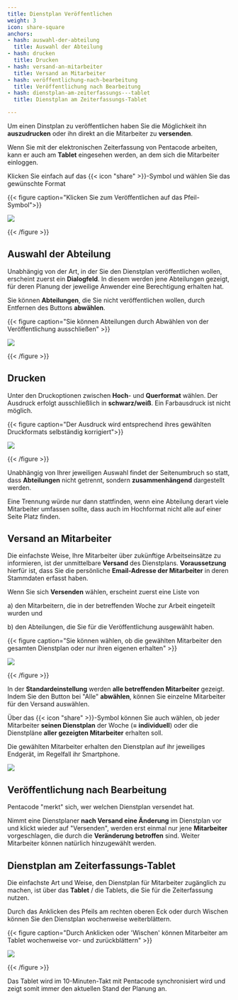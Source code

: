 ```yaml
---
title: Dienstplan Veröffentlichen
weight: 3
icon: share-square
anchors:
- hash: auswahl-der-abteilung
  title: Auswahl der Abteilung
- hash: drucken
  title: Drucken
- hash: versand-an-mitarbeiter
  title: Versand an Mitarbeiter
- hash: veröffentlichung-nach-bearbeitung
  title: Veröffentlichung nach Bearbeitung
- hash: dienstplan-am-zeiterfassungs---tablet
  title: Dienstplan am Zeiterfassungs-Tablet

---
```

Um einen Dinstplan zu veröffentlichen haben Sie die Möglichkeit ihn **auszudrucken** oder ihn direkt an die Mitarbeiter zu **versenden**.

Wenn Sie mit der elektronischen Zeiterfassung von Pentacode arbeiten, kann er auch am **Tablet** eingesehen werden, an dem sich die Mitarbeiter einloggen.

Klicken Sie einfach auf das {{< icon "share" >}}-Symbol und wählen Sie das gewünschte Format

{{< figure caption="Klicken Sie zum Veröffentlichen auf das Pfeil-Symbol">}}

![](/uploads/versenden1.png)

{{< /figure >}}

## Auswahl der Abteilung

Unabhängig von der Art, in der Sie den Dienstplan veröffentlichen wollen, erscheint zuerst ein **Dialogfeld**. In diesem werden jene Abteilungen gezeigt, für deren Planung der jeweilige Anwender eine Berechtigung erhalten hat.

Sie können **Abteilungen**, die Sie nicht veröffentlichen wollen, durch Entfernen des Buttons **abwählen**.

{{< figure caption="Sie können Abteilungen durch Abwählen von der Veröffentlichung ausschließen" >}}

![](/uploads/versenden2.png)

{{< /figure >}}

## Drucken

Unter den Druckoptionen zwischen **Hoch**- und **Querformat** wählen. Der Ausdruck erfolgt ausschließlich in **schwarz/weiß**. Ein Farbausdruck ist nicht möglich.

{{< figure caption="Der Ausdruck wird entsprechend ihres gewählten Druckformats selbständig korrigiert">}}

![](/uploads/versenden3.png)

{{< /figure >}}

Unabhängig von Ihrer jeweiligen Auswahl findet der Seitenumbruch so statt, dass **Abteilungen** nicht getrennt, sondern **zusammenhängend** dargestellt werden.

Eine Trennung würde nur dann stattfinden, wenn eine Abteilung derart viele Mitarbeiter umfassen sollte, dass auch im Hochformat nicht alle auf einer Seite Platz finden.

## Versand an Mitarbeiter

Die einfachste Weise, Ihre Mitarbeiter über zukünftige Arbeitseinsätze zu informieren, ist der unmittelbare **Versand** des Dienstplans. **Voraussetzung** hierfür ist, dass Sie die persönliche **Email-Adresse der Mitarbeiter** in deren Stammdaten erfasst haben.

Wenn Sie sich **Versenden** wählen, erscheint zuerst eine Liste von

a) den Mitarbeitern, die in der betreffenden Woche zur Arbeit eingeteilt wurden und

b) den Abteilungen, die Sie für die Veröffentlichung ausgewählt haben.

{{< figure caption="Sie können wählen, ob die gewählten Mitarbeiter den gesamten Dienstplan oder nur ihren eigenen erhalten" >}}

![](/uploads/versenden4.png)

{{< /figure >}}

In der **Standardeinstellung** werden **alle betreffenden Mitarbeiter** gezeigt. Indem Sie den Button bei "Alle" **abwählen**, können Sie einzelne Mitarbeiter für den Versand auswählen.

Über das {{< icon "share" >}}-Symbol können Sie auch wählen, ob jeder Mitarbeiter **seinen Dienstplan** der Woche (**= individuell**) oder die Dienstpläne **aller gezeigten Mitarbeiter** erhalten soll.

Die gewählten Mitarbeiter erhalten den Dienstplan auf ihr jeweiliges Endgerät, im Regelfall ihr Smartphone.

![](https://s3.amazonaws.com/helpscout.net/docs/assets/5dd29b3f04286364bc91dcd3/images/5df3b85204286364bc92d606/file-lNnje4Jl1b.png)

## Veröffentlichung nach Bearbeitung

Pentacode "merkt" sich, wer welchen Dienstplan versendet hat.

Nimmt eine Dienstplaner **nach Versand eine Änderung** im Dienstplan vor und klickt wieder auf "Versenden", werden erst einmal nur jene **Mitarbeiter** vorgeschlagen, die durch die **Veränderung betroffen** sind. Weiter Mitarbeiter können natürlich hinzugewählt werden.

## Dienstplan am Zeiterfassungs-Tablet

Die einfachste Art und Weise, den Dienstplan für Mitarbeiter zugänglich zu machen, ist über das **Tablet** / die Tablets, die Sie für die Zeiterfassung nutzen.

Durch das Anklicken des Pfeils am rechten oberen Eck oder durch Wischen können Sie den Dienstplan wochenweise weiterblättern.

{{< figure caption="Durch Anklicken oder 'Wischen' können Mitarbeiter am Tablet wochenweise vor- und zurückblättern" >}}

![](/uploads/versenden5.png)

{{< /figure >}}

Das Tablet wird im 10-Minuten-Takt mit Pentacode synchronisiert wird und zeigt somit immer den aktuellen Stand der Planung an.